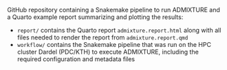 GitHub repository containing a Snakemake pipeline to run 
ADMIXTURE and a Quarto example report summarizing and plotting 
the results: 

- `report/` contains the Quarto report `admixture.report.html`
along with all files needed to render the report from `admixture.report.qmd`
- `workflow/` contains the Snakemake pipeline that was run on 
the HPC cluster Dardel (PDC/KTH) to execute ADMIXTURE, including 
the required configuration and metadata files 
